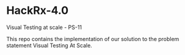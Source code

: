 # HackRx-4.0
Visual Testing at scale - PS-11

This repo contains the implementation of our solution to the problem statement Visual Testing At Scale.

